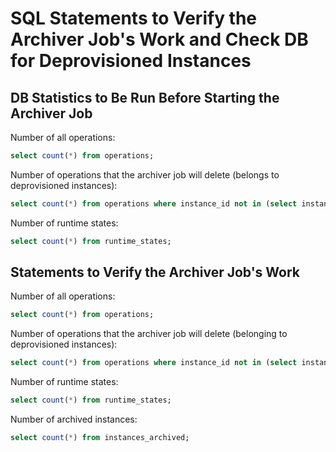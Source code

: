 # SQL Statements to Verify the Archiver Job's Work and Check DB for Deprovisioned Instances

## DB Statistics to Be Run Before Starting the Archiver Job

Number of all operations:
```sql
select count(*) from operations;
```

Number of operations that the archiver job will delete (belongs to deprovisioned instances):
```sql
select count(*) from operations where instance_id not in (select instance_id from instances);
```

Number of runtime states:
```sql
select count(*) from runtime_states;
```

## Statements to Verify the Archiver Job's Work
Number of all operations:
```sql
select count(*) from operations;
```

Number of operations that the archiver job will delete (belonging to deprovisioned instances):
```sql
select count(*) from operations where instance_id not in (select instance_id from instances);
```

Number of runtime states:
```sql
select count(*) from runtime_states;
```

Number of archived instances:
```sql
select count(*) from instances_archived;
```
